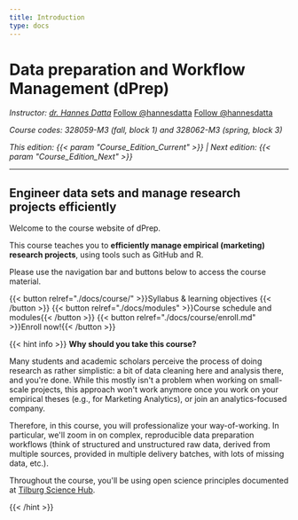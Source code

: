 ```yaml
---
title: Introduction
type: docs
---
```


# Data preparation and Workflow Management (dPrep)


_Instructor: [dr. Hannes Datta](https://hannesdatta.com)_ <a class="github-button" href="https://github.com/hannesdatta" aria-label="Follow @hannesdatta on GitHub">Follow @hannesdatta</a> <a href="https://twitter.com/hannesdatta?ref_src=twsrc%5Etfw" class="twitter-follow-button" data-show-count="false">Follow @hannesdatta</a><script async src="https://platform.twitter.com/widgets.js" charset="utf-8"></script>

_Course codes: 328059-M3 (fall, block 1) and 328062-M3 (spring, block 3)_

_This edition: {{< param "Course_Edition_Current" >}} | Next edition: {{< param "Course_Edition_Next" >}}_

-------

## Engineer data sets and manage research projects efficiently

Welcome to the course website of dPrep.

This course teaches you to __efficiently manage empirical (marketing) research projects__, using tools such as GitHub and R.

Please use the navigation bar and buttons below to access the course material.

{{< button relref="./docs/course/" >}}Syllabus & learning objectives {{< /button >}}
{{< button relref="./docs/modules" >}}Course schedule and modules{{< /button >}}
{{< button relref="./docs/course/enroll.md" >}}Enroll now!{{< /button >}}


{{< hint info >}}
__Why should you take this course?__

Many students and academic scholars perceive the process of doing research as rather simplistic: a bit of data cleaning here and analysis there, and you're done. While this mostly isn't a problem when working on small-scale projects, this approach won't work anymore once you work on your empirical theses (e.g., for Marketing Analytics), or join an analytics-focused company.

Therefore, in this course, you will professionalize your way-of-working. In particular, we'll zoom in on complex, reproducible data preparation workflows (think of structured and unstructured raw data, derived from multiple sources, provided in multiple delivery batches, with lots of missing data, etc.).

Throughout the course, you'll be using open science principles documented at [Tilburg Science Hub](https://tilburgsciencehub.com).

{{< /hint >}}
